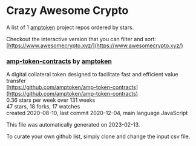 # Crazy Awesome Crypto
A list of 1 [amptoken](https://github.com/amptoken) project repos ordered by stars.  

Checkout the interactive version that you can filter and sort: 
[https://www.awesomecrypto.xyz/](https://www.awesomecrypto.xyz/)  


### [amp-token-contracts](https://github.com/amptoken/amp-token-contracts) by [amptoken](https://github.com/amptoken)  
A digital collateral token designed to facilitate fast and efficient value transfer  
[https://github.com/amptoken/amp-token-contracts](https://github.com/amptoken/amp-token-contracts)  
0.36 stars per week over 131 weeks  
47 stars, 18 forks, 17 watches  
created 2020-08-10, last commit 2020-12-04, main language JavaScript  


This file was automatically generated on 2023-02-13.  

To curate your own github list, simply clone and change the input csv file.  